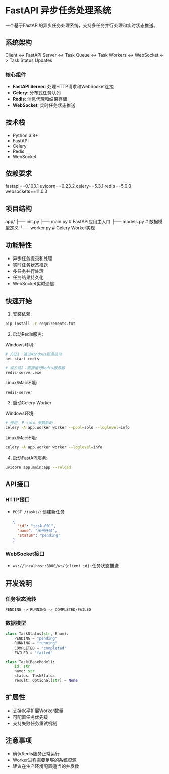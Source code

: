# FastAPI 异步任务处理系统

一个基于FastAPI的异步任务处理系统，支持多任务并行处理和实时状态推送。

## 系统架构 
Client <-> FastAPI Server <-> Task Queue <-> Task Workers
<-> WebSocket <-> Task Status Updates

### 核心组件

- **FastAPI Server**: 处理HTTP请求和WebSocket连接
- **Celery**: 分布式任务队列
- **Redis**: 消息代理和结果存储
- **WebSocket**: 实时任务状态推送

## 技术栈

- Python 3.8+
- FastAPI
- Celery
- Redis
- WebSocket

## 依赖要求
fastapi==0.103.1
uvicorn==0.23.2
celery==5.3.1
redis==5.0.0
websockets==11.0.3

## 项目结构
app/
├── init.py
├── main.py # FastAPI应用主入口
├── models.py # 数据模型定义
└── worker.py # Celery Worker实现

## 功能特性

- 异步任务提交和处理
- 实时任务状态推送
- 多任务并行处理
- 任务结果持久化
- WebSocket实时通信

## 快速开始

1. 安装依赖:
```bash
pip install -r requirements.txt
```

2. 启动Redis服务:

Windows环境:
```bash
# 方法1：通过Windows服务启动
net start redis

# 或方法2：直接运行Redis服务器
redis-server.exe
```

Linux/Mac环境:
```bash
redis-server
```

3. 启动Celery Worker:

Windows环境:
```bash
# 使用 -P solo 参数启动
celery -A app.worker worker --pool=solo --loglevel=info
```

Linux/Mac环境:
```bash
celery -A app.worker worker --loglevel=info
```

4. 启动FastAPI服务:
```bash
uvicorn app.main:app --reload
```

## API接口

### HTTP接口

- `POST /tasks/`: 创建新任务
  ```json
  {
    "id": "task-001",
    "name": "示例任务",
    "status": "pending"
  }
  ```

### WebSocket接口

- `ws://localhost:8000/ws/{client_id}`: 任务状态推送

## 开发说明

### 任务状态流转

```
PENDING -> RUNNING -> COMPLETED/FAILED
```

### 数据模型

```python
class TaskStatus(str, Enum):
    PENDING = "pending"
    RUNNING = "running" 
    COMPLETED = "completed"
    FAILED = "failed"

class Task(BaseModel):
    id: str
    name: str
    status: TaskStatus
    result: Optional[str] = None
```

## 扩展性

- 支持水平扩展Worker数量
- 可配置任务优先级
- 支持失败任务重试机制

## 注意事项

- 确保Redis服务正常运行
- Worker进程需要足够的系统资源
- 建议在生产环境配置适当的并发数